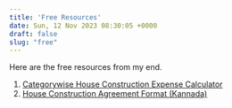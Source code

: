 ```yaml
---
title: 'Free Resources'
date: Sun, 12 Nov 2023 08:30:05 +0000
draft: false
slug: "free"
---
```


Here are the free resources from my end. 

1.  [Categorywise House Construction Expense Calculator](https://offers.houseconstructionguide.com/free/categorywise-house-construction-expenses-calculator.html)
2.  [House Construction Agreement Format (Kannada)](https://offers.houseconstructionguide.com/free/kannada-building-labour-contract-agreement.html)